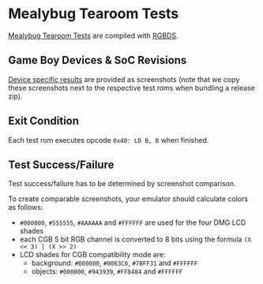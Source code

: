 # Mealybug Tearoom Tests

[Mealybug Tearoom Tests](https://github.com/mattcurrie/mealybug-tearoom-tests)
are compiled with [RGBDS](https://github.com/gbdev/rgbds).

## Game Boy Devices & SoC Revisions

[Device specific results](https://github.com/mattcurrie/mealybug-tearoom-tests/tree/master/expected)
are provided as screenshots
(note that we copy these screenshots next to the respective test roms when
bundling a release zip).

## Exit Condition

Each test rom executes opcode `0x40: LD B, B` when finished.

## Test Success/Failure

Test success/failure has to be determined by screenshot comparison.

To create comparable screenshots,
your emulator should calculate colors as follows:
- `#000000`, `#555555`, `#AAAAAA` and `#FFFFFF` are used for the four DMG LCD
  shades
- each CGB 5 bit RGB channel is converted to 8 bits using the formula
  `(X << 3) | (X >> 2)`
- LCD shades for CGB compatibility mode are:
    - background: `#000000`, `#0063C6`, `#7BFF31` and `#FFFFFF`
    - objects: `#000000`, `#943939`, `#FF8484` and `#FFFFFF`
